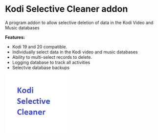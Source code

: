 # Kodi Selective Cleaner addon
A program addon to allow selective deletion of data in the Kodi Video 
and Music databases


<b>Features:</b>
- Kodi 19 and 20 compatible.
- Individually select data  in the Kodi video and music databases
- Ability to multi-select records to delete.
- Logging database to track all activities
- Selectvie database backups

<img src="resources/icon.png" width="40%">

